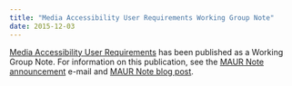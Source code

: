 ```yaml
---
title: "Media Accessibility User Requirements Working Group Note"
date: 2015-12-03
---
```

<p><a href="http://www.w3.org/TR/media-accessibility-reqs/">Media Accessibility User Requirements</a> has been published as a Working Group Note. For information on this publication, see the <a href="https://lists.w3.org/Archives/Public/w3c-wai-ig/2015OctDec/0072.html">MAUR Note announcement</a> e-mail and <a href="https://www.w3.org/blog/2015/12/media-accessibility-user-requirements-is-a-w3c-note">MAUR Note blog post</a>.</p>
